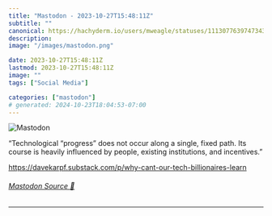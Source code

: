 ```yaml
---
title: "Mastodon - 2023-10-27T15:48:11Z"
subtitle: ""
canonical: https://hachyderm.io/users/mweagle/statuses/111307763974734352
description:
image: "/images/mastodon.png"

date: 2023-10-27T15:48:11Z
lastmod: 2023-10-27T15:48:11Z
image: ""
tags: ["Social Media"]

categories: ["mastodon"]
# generated: 2024-10-23T18:04:53-07:00
---
```

![Mastodon](/images/mastodon.png)

<p>“Technological “progress” does not occur along a single, fixed path. Its course is heavily influenced by people, existing institutions, and incentives.”</p><p><a href="https://davekarpf.substack.com/p/why-cant-our-tech-billionaires-learn" target="_blank" rel="nofollow noopener noreferrer" translate="no"><span class="invisible">https://</span><span class="ellipsis">davekarpf.substack.com/p/why-c</span><span class="invisible">ant-our-tech-billionaires-learn</span></a></p>


###### [Mastodon Source 🐘](https://hachyderm.io/@mweagle/111307763974734352)

___
